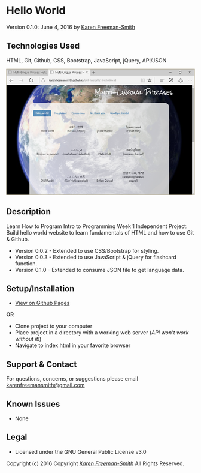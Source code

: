 # Hello World
Version 0.1.0: June 4, 2016
by [Karen Freeman-Smith](https://karenfreemansmith.github.io)

## Technologies Used
HTML, Git, Github, CSS, Bootstrap, JavaScript, jQuery, API/JSON

![screenshot of project running](screenshot.png)

## Description
Learn How to Program Intro to Programming Week 1 Independent Project: Build hello world website to learn fundamentals of HTML and how to use Git & Github.
* Version 0.0.2 - Extended to use CSS/Bootstrap for styling.
* Version 0.0.3 - Extended to use JavaScript & jQuery for flashcard function.
* Version 0.1.0 - Extended to consume JSON file to get language data.

## Setup/Installation
* [View on Github Pages](https://karenfreemansmith.github.io/LHP-IntroWk1-HelloWorld)

 __OR__
* Clone project to your computer
* Place project in a directory with a working web server (*API won't work without it!*)
* Navigate to index.html in your favorite browser

## Support & Contact
For questions, concerns, or suggestions please email karenfreemansmith@gmail.com

## Known Issues
* None

## Legal
* Licensed under the GNU General Public License v3.0

Copyright (c) 2016 Copyright _[Karen Freeman-Smith](https://karenfreemansmith.github.io)_ All Rights Reserved.
